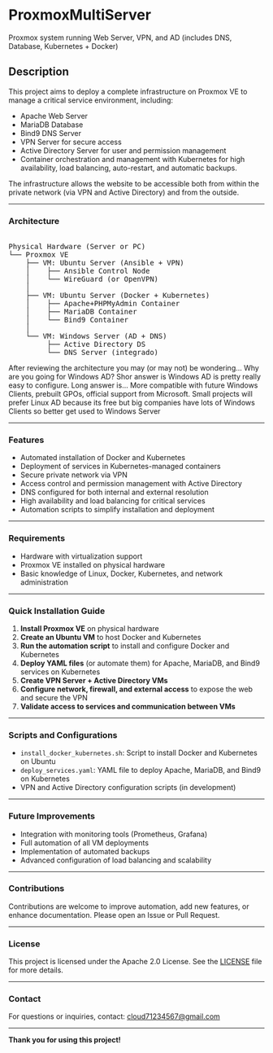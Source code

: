 # ProxmoxMultiServer  
Proxmox system running Web Server, VPN, and AD (includes DNS, Database, Kubernetes + Docker)

## Description

This project aims to deploy a complete infrastructure on Proxmox VE to manage a critical service environment, including:

- Apache Web Server  
- MariaDB Database  
- Bind9 DNS Server  
- VPN Server for secure access  
- Active Directory Server for user and permission management  
- Container orchestration and management with Kubernetes for high availability, load balancing, auto-restart, and automatic backups.

The infrastructure allows the website to be accessible both from within the private network (via VPN and Active Directory) and from the outside.

---

### Architecture

<pre>

Physical Hardware (Server or PC)
└── Proxmox VE
    ├── VM: Ubuntu Server (Ansible + VPN)
    │    ├── Ansible Control Node
    │    └── WireGuard (or OpenVPN)
    │
    ├── VM: Ubuntu Server (Docker + Kubernetes)
    │    ├── Apache+PHPMyAdmin Container 
    │    ├── MariaDB Container
    │    └── Bind9 Container
    │
    └── VM: Windows Server (AD + DNS)
         ├── Active Directory DS
         └── DNS Server (integrado)
</pre>

After reviewing the architecture you may (or may not) be wondering... Why are you going for Windows AD? Shor answer is Windows AD is pretty really easy to configure.
Long answer is... More compatible with future Windows Clients, prebuilt GPOs, official support from Microsoft.
Small projects will prefer Linux AD because its free but big companies have lots of Windows Clients so better get used to Windows Server

---

### Features

- Automated installation of Docker and Kubernetes  
- Deployment of services in Kubernetes-managed containers  
- Secure private network via VPN  
- Access control and permission management with Active Directory  
- DNS configured for both internal and external resolution  
- High availability and load balancing for critical services  
- Automation scripts to simplify installation and deployment

---

### Requirements

- Hardware with virtualization support  
- Proxmox VE installed on physical hardware  
- Basic knowledge of Linux, Docker, Kubernetes, and network administration

---

### Quick Installation Guide

1. **Install Proxmox VE** on physical hardware  
2. **Create an Ubuntu VM** to host Docker and Kubernetes  
3. **Run the automation script** to install and configure Docker and Kubernetes  
4. **Deploy YAML files** (or automate them) for Apache, MariaDB, and Bind9 services on Kubernetes  
5. **Create VPN Server + Active Directory VMs**
6. **Configure network, firewall, and external access** to expose the web and secure the VPN  
7. **Validate access to services and communication between VMs**

---

### Scripts and Configurations

- `install_docker_kubernetes.sh`: Script to install Docker and Kubernetes on Ubuntu  
- `deploy_services.yaml`: YAML file to deploy Apache, MariaDB, and Bind9 on Kubernetes  
- VPN and Active Directory configuration scripts (in development)

---

### Future Improvements

- Integration with monitoring tools (Prometheus, Grafana)  
- Full automation of all VM deployments  
- Implementation of automated backups  
- Advanced configuration of load balancing and scalability

---

### Contributions

Contributions are welcome to improve automation, add new features, or enhance documentation. Please open an Issue or Pull Request.

---

### License

This project is licensed under the Apache 2.0 License. See the [LICENSE](LICENSE) file for more details.

---

### Contact

For questions or inquiries, contact: cloud71234567@gmail.com

---

**Thank you for using this project!**
